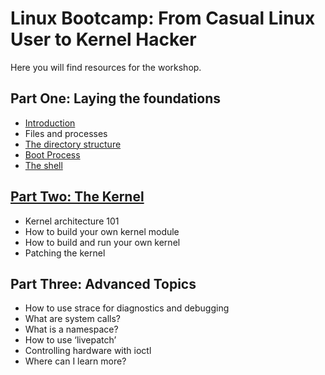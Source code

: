 Linux Bootcamp: From Casual Linux User to Kernel Hacker
======================

Here you will find resources for the workshop.

## Part One: Laying the foundations
* [Introduction](introduction)
* Files and processes
* [The directory structure](directory)
* [Boot Process](boot_process)
* [The shell](shell)

## [Part Two: The Kernel](kernel)
* Kernel architecture 101
* How to build your own kernel module
* How to build and run your own kernel
* Patching the kernel

## Part Three: Advanced Topics
* How to use strace for diagnostics and debugging
* What are system calls?
* What is a namespace?
* How to use ‘livepatch’
* Controlling hardware with ioctl
* Where can I learn more? 
